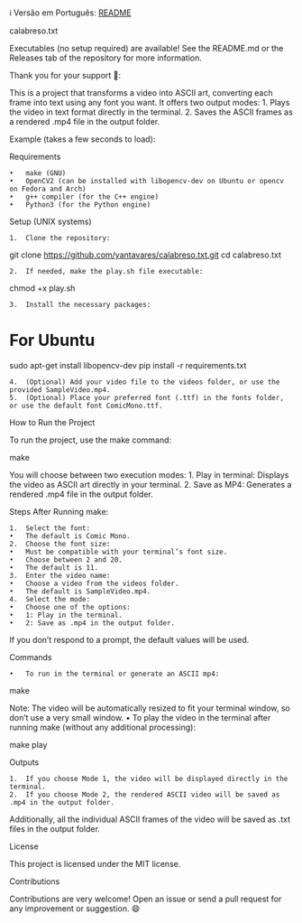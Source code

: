 ℹ️ Versão em Português: [README](README.md)

calabreso.txt

Executables (no setup required) are available! See the README.md or the Releases tab of the repository for more information.

Thank you for your support 🌠:

This is a project that transforms a video into ASCII art, converting each frame into text using any font you want. It offers two output modes:
	1.	Plays the video in text format directly in the terminal.
	2.	Saves the ASCII frames as a rendered .mp4 file in the output folder.

Example (takes a few seconds to load):

Requirements

	•	make (GNU)
	•	OpenCV2 (can be installed with libopencv-dev on Ubuntu or opencv on Fedora and Arch)
	•	g++ compiler (for the C++ engine)
	•	Python3 (for the Python engine)

Setup (UNIX systems)

	1.	Clone the repository:

  git clone https://github.com/yantavares/calabreso.txt.git
  cd calabreso.txt

	2.	If needed, make the play.sh file executable:

  chmod +x play.sh

	3.	Install the necessary packages:

   # For Ubuntu
   sudo apt-get install libopencv-dev
   pip install -r requirements.txt

	4.	(Optional) Add your video file to the videos folder, or use the provided SampleVideo.mp4.
	5.	(Optional) Place your preferred font (.ttf) in the fonts folder, or use the default font ComicMono.ttf.

How to Run the Project

To run the project, use the make command:

   make

You will choose between two execution modes:
	1.	Play in terminal: Displays the video as ASCII art directly in your terminal.
	2.	Save as MP4: Generates a rendered .mp4 file in the output folder.

Steps After Running make:

	1.	Select the font:
	•	The default is Comic Mono.
	2.	Choose the font size:
	•	Must be compatible with your terminal’s font size.
	•	Choose between 2 and 20.
	•	The default is 11.
	3.	Enter the video name:
	•	Choose a video from the videos folder.
	•	The default is SampleVideo.mp4.
	4.	Select the mode:
	•	Choose one of the options:
	•	1: Play in the terminal.
	•	2: Save as .mp4 in the output folder.

If you don’t respond to a prompt, the default values will be used.

Commands

	•	To run in the terminal or generate an ASCII mp4:

   make

Note: The video will be automatically resized to fit your terminal window, so don’t use a very small window.
	•	To play the video in the terminal after running make (without any additional processing):

   make play

Outputs

	1.	If you choose Mode 1, the video will be displayed directly in the terminal.
	2.	If you choose Mode 2, the rendered ASCII video will be saved as .mp4 in the output folder.

Additionally, all the individual ASCII frames of the video will be saved as .txt files in the output folder.

License

This project is licensed under the MIT license.

Contributions

Contributions are very welcome! Open an issue or send a pull request for any improvement or suggestion. 😄